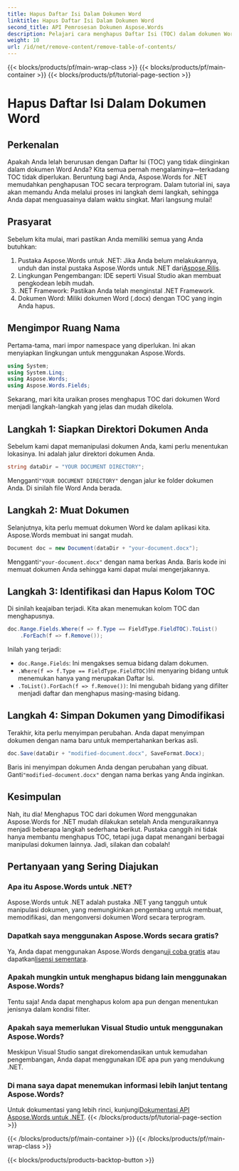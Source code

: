 ```yaml
---
title: Hapus Daftar Isi Dalam Dokumen Word
linktitle: Hapus Daftar Isi Dalam Dokumen Word
second_title: API Pemrosesan Dokumen Aspose.Words
description: Pelajari cara menghapus Daftar Isi (TOC) dalam dokumen Word menggunakan Aspose.Words untuk .NET dengan tutorial yang mudah diikuti ini.
weight: 10
url: /id/net/remove-content/remove-table-of-contents/
---
```


{{< blocks/products/pf/main-wrap-class >}}
{{< blocks/products/pf/main-container >}}
{{< blocks/products/pf/tutorial-page-section >}}

# Hapus Daftar Isi Dalam Dokumen Word

## Perkenalan

Apakah Anda lelah berurusan dengan Daftar Isi (TOC) yang tidak diinginkan dalam dokumen Word Anda? Kita semua pernah mengalaminya—terkadang TOC tidak diperlukan. Beruntung bagi Anda, Aspose.Words for .NET memudahkan penghapusan TOC secara terprogram. Dalam tutorial ini, saya akan memandu Anda melalui proses ini langkah demi langkah, sehingga Anda dapat menguasainya dalam waktu singkat. Mari langsung mulai!

## Prasyarat

Sebelum kita mulai, mari pastikan Anda memiliki semua yang Anda butuhkan:

1.  Pustaka Aspose.Words untuk .NET: Jika Anda belum melakukannya, unduh dan instal pustaka Aspose.Words untuk .NET dari[Aspose.Rilis](https://releases.aspose.com/words/net/).
2. Lingkungan Pengembangan: IDE seperti Visual Studio akan membuat pengkodean lebih mudah.
3. .NET Framework: Pastikan Anda telah menginstal .NET Framework.
4. Dokumen Word: Miliki dokumen Word (.docx) dengan TOC yang ingin Anda hapus.

## Mengimpor Ruang Nama

Pertama-tama, mari impor namespace yang diperlukan. Ini akan menyiapkan lingkungan untuk menggunakan Aspose.Words.

```csharp
using System;
using System.Linq;
using Aspose.Words;
using Aspose.Words.Fields;
```

Sekarang, mari kita uraikan proses menghapus TOC dari dokumen Word menjadi langkah-langkah yang jelas dan mudah dikelola.

## Langkah 1: Siapkan Direktori Dokumen Anda

Sebelum kami dapat memanipulasi dokumen Anda, kami perlu menentukan lokasinya. Ini adalah jalur direktori dokumen Anda.

```csharp
string dataDir = "YOUR DOCUMENT DIRECTORY";
```

 Mengganti`"YOUR DOCUMENT DIRECTORY"` dengan jalur ke folder dokumen Anda. Di sinilah file Word Anda berada.

## Langkah 2: Muat Dokumen

Selanjutnya, kita perlu memuat dokumen Word ke dalam aplikasi kita. Aspose.Words membuat ini sangat mudah.

```csharp
Document doc = new Document(dataDir + "your-document.docx");
```

 Mengganti`"your-document.docx"` dengan nama berkas Anda. Baris kode ini memuat dokumen Anda sehingga kami dapat mulai mengerjakannya.

## Langkah 3: Identifikasi dan Hapus Kolom TOC

Di sinilah keajaiban terjadi. Kita akan menemukan kolom TOC dan menghapusnya.

```csharp
doc.Range.Fields.Where(f => f.Type == FieldType.FieldTOC).ToList()
    .ForEach(f => f.Remove());
```

Inilah yang terjadi:
- `doc.Range.Fields`: Ini mengakses semua bidang dalam dokumen.
- `.Where(f => f.Type == FieldType.FieldTOC)`Ini menyaring bidang untuk menemukan hanya yang merupakan Daftar Isi.
- `.ToList().ForEach(f => f.Remove())`: Ini mengubah bidang yang difilter menjadi daftar dan menghapus masing-masing bidang.

## Langkah 4: Simpan Dokumen yang Dimodifikasi

Terakhir, kita perlu menyimpan perubahan. Anda dapat menyimpan dokumen dengan nama baru untuk mempertahankan berkas asli.

```csharp
doc.Save(dataDir + "modified-document.docx", SaveFormat.Docx);
```

 Baris ini menyimpan dokumen Anda dengan perubahan yang dibuat. Ganti`"modified-document.docx"` dengan nama berkas yang Anda inginkan.

## Kesimpulan

Nah, itu dia! Menghapus TOC dari dokumen Word menggunakan Aspose.Words for .NET mudah dilakukan setelah Anda menguraikannya menjadi beberapa langkah sederhana berikut. Pustaka canggih ini tidak hanya membantu menghapus TOC, tetapi juga dapat menangani berbagai manipulasi dokumen lainnya. Jadi, silakan dan cobalah!

## Pertanyaan yang Sering Diajukan

### Apa itu Aspose.Words untuk .NET?

Aspose.Words untuk .NET adalah pustaka .NET yang tangguh untuk manipulasi dokumen, yang memungkinkan pengembang untuk membuat, memodifikasi, dan mengonversi dokumen Word secara terprogram.

### Dapatkah saya menggunakan Aspose.Words secara gratis?

 Ya, Anda dapat menggunakan Aspose.Words dengan[uji coba gratis](https://releases.aspose.com/) atau dapatkan[lisensi sementara](https://purchase.aspose.com/temporary-license/).

### Apakah mungkin untuk menghapus bidang lain menggunakan Aspose.Words?

Tentu saja! Anda dapat menghapus kolom apa pun dengan menentukan jenisnya dalam kondisi filter.

### Apakah saya memerlukan Visual Studio untuk menggunakan Aspose.Words?

Meskipun Visual Studio sangat direkomendasikan untuk kemudahan pengembangan, Anda dapat menggunakan IDE apa pun yang mendukung .NET.

### Di mana saya dapat menemukan informasi lebih lanjut tentang Aspose.Words?

 Untuk dokumentasi yang lebih rinci, kunjungi[Dokumentasi API Aspose.Words untuk .NET](https://reference.aspose.com/words/net/).
{{< /blocks/products/pf/tutorial-page-section >}}

{{< /blocks/products/pf/main-container >}}
{{< /blocks/products/pf/main-wrap-class >}}

{{< blocks/products/products-backtop-button >}}
